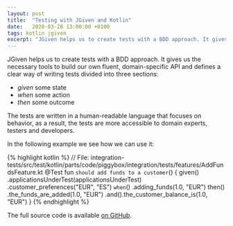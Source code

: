 ```yaml
---
layout: post
title:  "Testing with JGiven and Kotlin"
date:   2020-03-28 13:00:00 +0100
tags: kotlin jgiven
excerpt: "JGiven helps us to create tests with a BDD approach. It gives us the necessary tools to build our own fluent, domain-specific API."
---
```

JGiven helps us to create tests with a BDD approach. It gives us the necessary tools to build our own fluent, domain-specific API and defines a clear way of writing tests divided into three sections:
* _given_ some state   
* _when_ some action   
* _then_ some outcome   

The tests are written in a human-readable language that focuses on behavior, as a result, the tests are more accessible to domain experts, testers and developers.

In the following example we see how we can use it:

{% highlight kotlin %}
// File: integration-tests/src/test/kotlin/parts/code/piggybox/integration/tests/features/AddFundsFeature.kt
@Test
fun `should add funds to a customer`() {
    given()
        .applicationsUnderTest(applicationsUnderTest)
        .customer_preferences("EUR", "ES")
    `when`()
        .adding_funds(1.0, "EUR")
    then()
        .the_funds_are_added(1.0, "EUR")
        .and().the_customer_balance_is(1.0, "EUR")
}
{% endhighlight %}

The full source code is available [on GitHub][github].

[github]: https://github.com/casasprunes/piggybox
